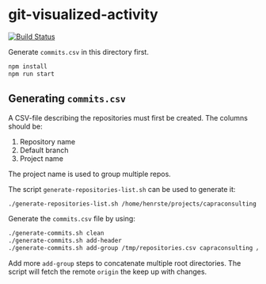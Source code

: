 # git-visualized-activity

[![Build Status](https://jenkins.capra.tv/buildStatus/icon?job=git-visualized-activity/master)](https://jenkins.capra.tv/job/git-visualized-activity/job/master/)

Generate `commits.csv` in this directory first.

```bash
npm install
npm run start
```

## Generating `commits.csv`

A CSV-file describing the repositories must first be created.
The columns should be:

1. Repository name
2. Default branch
3. Project name

The project name is used to group multiple repos.

The script `generate-repositories-list.sh` can be used to generate it:

```bash
./generate-repositories-list.sh /home/henrste/projects/capraconsulting >/tmp/repositories.csv
```

Generate the `commits.csv` file by using:

```bash
./generate-commits.sh clean
./generate-commits.sh add-header
./generate-commits.sh add-group /tmp/repositories.csv capraconsulting /home/henrste/projects/capraconsulting
```

Add more `add-group` steps to concatenate multiple root directories. The script
will fetch the remote `origin` the keep up with changes.
